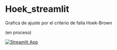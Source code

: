 # Hoek_streamlit
Grafica de ajuste por el criterio de falla Hoek-Brown

(en proceso)

[![Streamlit App](https://static.streamlit.io/badges/streamlit_badge_black_white.svg)](https://jeac1771-hoek-streamlit-hoek-streamlit-tbs6b7.streamlitapp.com/)

